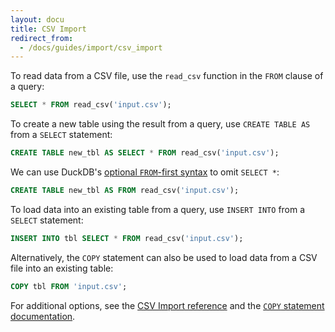 ```yaml
---
layout: docu
title: CSV Import
redirect_from:
  - /docs/guides/import/csv_import
---
```


To read data from a CSV file, use the `read_csv` function in the `FROM` clause of a query:

```sql
SELECT * FROM read_csv('input.csv');
```

To create a new table using the result from a query, use `CREATE TABLE AS` from a `SELECT` statement:

```sql
CREATE TABLE new_tbl AS SELECT * FROM read_csv('input.csv');
```

We can use DuckDB's [optional `FROM`-first syntax](../../sql/query_syntax/from) to omit `SELECT *`:

```sql
CREATE TABLE new_tbl AS FROM read_csv('input.csv');
```

To load data into an existing table from a query, use `INSERT INTO` from a `SELECT` statement:

```sql
INSERT INTO tbl SELECT * FROM read_csv('input.csv');
```

Alternatively, the `COPY` statement can also be used to load data from a CSV file into an existing table:

```sql
COPY tbl FROM 'input.csv';
```

For additional options, see the [CSV Import reference](../../data/csv) and the [`COPY` statement documentation](../../sql/statements/copy).
